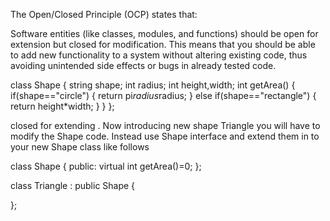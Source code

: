 The Open/Closed Principle (OCP) states that:

Software entities (like classes, modules, and functions) should be open for extension but closed for modification.
This means that you should be able to add new functionality to a system without altering existing code, thus avoiding unintended side effects or bugs in already tested code.

class Shape
{
    string shape;
    int radius;
    int height,width;
    int getArea()
    {
        if(shape=="circle")
        {
            return pi*radius*radius;
        }
        else if(shape=="rectangle")
        {
            return height*width;
        }
    }
};

closed for extending . Now introducing new shape Triangle you will have to modify the Shape code. Instead use Shape interface and extend them in to your new Shape class like follows

class Shape
{
public:
    virtual int getArea()=0;
};

class Triangle : public Shape
{

};